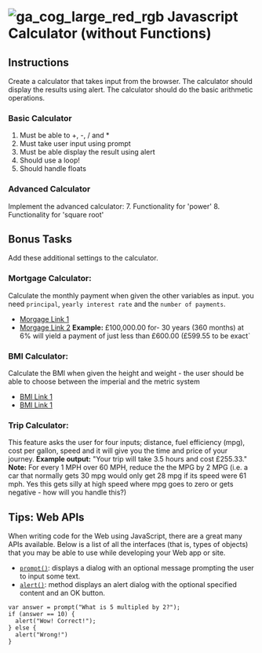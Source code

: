 ![ga_cog_large_red_rgb](https://cloud.githubusercontent.com/assets/40461/8183776/469f976e-1432-11e5-8199-6ac91363302b.png)
Javascript Calculator (without Functions)
=====
## Instructions
Create a calculator that takes input from the browser. The calculator should display the results using alert. 
The calculator should do the basic arithmetic operations.
### Basic Calculator
1. Must be able to +, -, / and *
2. Must take user input using prompt
3. Must be able display the result using alert
4. Should use a loop!
5. Should handle floats
### Advanced Calculator
 
Implement the advanced calculator:
7. Functionality for 'power'
8. Functionality for 'square root'
<br> 
## Bonus Tasks
Add these additional settings to the calculator.
### Mortgage Calculator:
Calculate the monthly payment when given the other variables as input.
you need `principal`, `yearly interest rate` and the `number of payments`. 
- [Morgage Link 1](http://www.wikihow.com/Calculate-Mortgage-Payments)
- [Morgage Link 2](http://www.wikihow.com/Sample/Mortgage-Payment)
**Example:** £100,000.00 for-  30 years (360 months) at 6% will yield a payment of just less than £600.00 (£599.55 to be exact`
### BMI Calculator:
Calculate the BMI when given the height and weight - the user should be able to choose between the imperial and the metric system
- [BMI Link 1](http://en.wikipedia.org/wiki/Body_mass_index)
- [BMI Link 1](http://www.wikihow.com/Image:BMI.jpg)
### Trip Calculator:
This feature asks the user for four inputs; distance, fuel efficiency (mpg), cost per gallon, speed and it will give you the time and price of your journey.
**Example output:** "Your trip will take 3.5 hours and cost £255.33."
**Note:** For every 1 MPH over 60 MPH, reduce the the MPG by 2 MPG (i.e. a car that normally gets 30 mpg would only get 28 mpg if its speed were 61 mph. Yes this gets silly at high speed where mpg goes to zero or gets negative - how will you handle this?)
<br>
## Tips: Web APIs
When writing code for the Web using JavaScript, there are a great many APIs available. Below is a list of all the interfaces (that is, types of objects) that you may be able to use while developing your Web app or site.
- [`prompt()`](https://developer.mozilla.org/en/docs/Web/API/Window/prompt): displays a dialog with an optional message prompting the user to input some text.
- [`alert()`](https://developer.mozilla.org/en/docs/Web/API/Window/alert): method displays an alert dialog with the optional specified content and an OK button.
```
var answer = prompt("What is 5 multipled by 2?");
if (answer == 10) {
  alert("Wow! Correct!");
} else {
  alert("Wrong!")
}
```
<br>